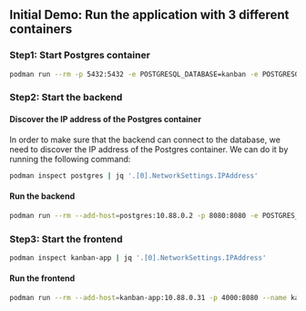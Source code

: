 ## Initial Demo: Run the application with 3 different containers

### Step1: Start Postgres container

```bash
podman run --rm -p 5432:5432 -e POSTGRESQL_DATABASE=kanban -e POSTGRESQL_USER=kanban -e POSTGRESQL_PASSWORD=kanban --name postgres quay.io/centos7/postgresql-13-centos7
```

### Step2: Start the backend

#### Discover the IP address of the Postgres container

In order to make sure that the backend can connect to the database, we need to discover the IP address of the Postgres container. We can do it by running the following command:

```bash
podman inspect postgres | jq '.[0].NetworkSettings.IPAddress'
```

#### Run the backend

```bash
podman run --rm --add-host=postgres:10.88.0.2 -p 8080:8080 -e POSTGRES_DB=kanban -e POSTGRES_USER=kanban -e POSTGRES_PASSWORD=kanban --name kanban-app quay.io/slemeur/kanban-app-entrypoint:latest
```

### Step3: Start the frontend

```bash
podman inspect kanban-app | jq '.[0].NetworkSettings.IPAddress'
```

#### Run the frontend

```bash
podman run --rm --add-host=kanban-app:10.88.0.31 -p 4000:8080 --name kanban-ui quay.io/slemeur/kanban-ui-entrypoint:latest
```
